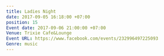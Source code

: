 ```yaml
---
title: Ladies Night
date: 2017-09-05 16:18:00 +07:00
position: 15
Event date: 2017-09-06 21:00:00 +07:00
Venue: Trixie Cafe&Lounge
Event URL: https://www.facebook.com/events/232996497225093
Genre: music
---
```


